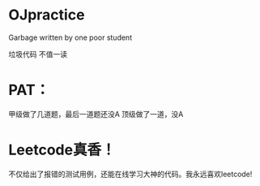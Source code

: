﻿# OJpractice
Garbage written by one poor student 

垃圾代码 不值一读

# PAT：
甲级做了几道题，最后一道题还没A
顶级做了一道，没A

# Leetcode真香！
不仅给出了报错的测试用例，还能在线学习大神的代码。我永远喜欢leetcode!
